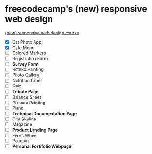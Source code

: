 # freecodecamp's (new) responsive web design

[(new) responsive web design course](https://www.freecodecamp.org/learn/2022/responsive-web-design)

- [X] Cat Photo App 
- [X] Cafe Menu
- [ ] Colored Markers
- [ ] Registration Form
- [ ] **Survey Form**
- [ ] Rothko Painting
- [ ] Photo Gallery
- [ ] Nutrition Label
- [ ] Quiz
- [ ] **Tribute Page**
- [ ] Balance Sheet
- [ ] Picasso Painting
- [ ] Piano
- [ ] **Technical Documentation Page**
- [ ] City Skyline
- [ ] Magazine
- [ ] **Product Landing Page**
- [ ] Ferris Wheel
- [ ] Penguin
- [ ] **Personal Portifolio Webpage**
